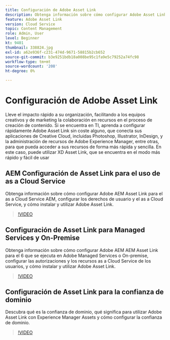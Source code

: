 ```yaml
---
title: Configuración de Adobe Asset Link
description: Obtenga información sobre cómo configurar Adobe Asset Link sin coste alguno, que conecta sus aplicaciones de Creative Cloud, incluidas Photoshop, Illustrator, InDesign XD y a Adobe Experience Manager Assets.
feature: Adobe Asset Link
version: Cloud Service
topic: Content Management
role: Admin, User
level: Beginner
kt: 9401
thumbnail: 338824.jpg
exl-id: a62e936f-c231-474d-9671-58815b2cb652
source-git-commit: b3e9251bdb18a008be95c1fa9e5c79252a74fc98
workflow-type: tm+mt
source-wordcount: '208'
ht-degree: 0%

---
```


# Configuración de Adobe Asset Link

Lleve el impacto rápido a su organización, facilitando a los equipos creativos y de marketing la colaboración en recursos en el proceso de creación de contenido. Si se encuentra en TI, aprenda a configurar rápidamente Adobe Asset Link sin coste alguno, que conecta sus aplicaciones de Creative Cloud, incluidas Photoshop, Illustrator, InDesign, y la administración de recursos de Adobe Experience Manager, entre otras, para que pueda acceder a sus recursos de forma más rápida y sencilla. En este caso, puede utilizar XD Asset Link, que se encuentra en el modo más rápido y fácil de usar

## AEM Configuración de Asset Link para el uso de as a Cloud Service

Obtenga información sobre cómo configurar Adobe AEM Asset Link para el as a Cloud Service AEM, configurar los derechos de usuario y el as a Cloud Service, y cómo instalar y utilizar Adobe Asset Link.

>[!VIDEO](https://video.tv.adobe.com/v/338824?quality=12&learn=on)

## Configuración de Asset Link para Managed Services y On-Premise

Obtenga información sobre cómo configurar Adobe AEM AEM Asset Link para el 6 que se ejecuta en Adobe Managed Services o On-premise, configurar las autorizaciones y los recursos as a Cloud Service de los usuarios, y cómo instalar y utilizar Adobe Asset Link.

>[!VIDEO](https://video.tv.adobe.com/v/338823?quality=12&learn=on)


## Configuración de Asset Link para la confianza de dominio

Descubra qué es la confianza de dominio, qué significa para utilizar Adobe Asset Link con Experience Manager Assets y cómo configurar la confianza de dominio.

>[!VIDEO](https://video.tv.adobe.com/v/338825?quality=12&learn=on)
